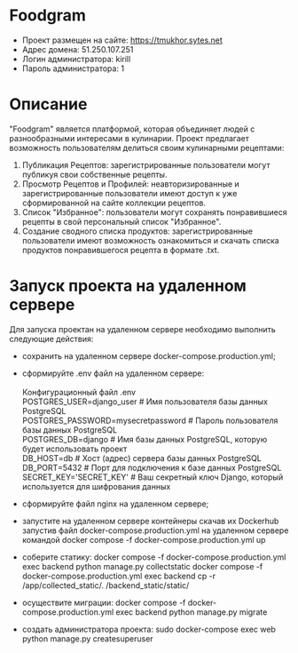 # Foodgram

- Проект размещен на сайте: https://tmukhor.sytes.net
- Адрес домена: 51.250.107.251
- Логин администратора: kirill
- Пароль администратора: 1

# Описание
"Foodgram" является платформой, которая объединяет людей с разнообразными интересами в кулинарии. Проект предлагает возможность пользователям делиться своим кулинарными рецептами: 
1. Публикация Рецептов: зарегистрированные пользователи могут публикуя свои собственные рецепты. 
2. Просмотр Рецептов и Профилей: неавторизированные и зарегистрированные пользователи имеют доступ к уже сформированной на сайте коллекции рецептов. 
3. Список "Избранное": пользователи могут сохранять понравившиеся рецепты в свой персональный список "Избранное". 
4. Создание сводного списка продуктов: зарегистрированные пользователи имеют возможность ознакомиться и скачать списка продуктов понравившегося рецепта в формате .txt.

# Запуск проекта на удаленном сервере
Для запуска проектан на удаленном сервере необходимо выполнить следующие действия:

- сохранить на удаленном сервере docker-compose.production.yml;
- сформируйте .env файл на удаленном сервере:<br>
<br>Конфигурационный файл .env<br>
POSTGRES_USER=django_user # Имя пользователя базы данных PostgreSQL<br>
POSTGRES_PASSWORD=mysecretpassword # Пароль пользователя базы данных PostgreSQL<br>
POSTGRES_DB=django # Имя базы данных PostgreSQL, которую будет использовать проект<br>
DB_HOST=db # Хост (адрес) сервера базы данных PostgreSQL<br>
DB_PORT=5432 # Порт для подключения к базе данных PostgreSQL<br>
SECRET_KEY='SECRET_KEY'	# Ваш секретный ключ Django, который используется для шифрования данных

- сформируйте файл nginx на удаленном сервере;
- запустите на удаленном сервере контейнеры скачав их Dockerhub запустив файл docker-compose.production.yml на удаленном сервере командой docker compose -f docker-compose.production.yml up
- соберите статику:
</pre>docker compose -f docker-compose.production.yml exec backend python manage.py collectstatic
docker compose -f docker-compose.production.yml exec backend cp -r /app/collected_static/. /backend_static/static/</pre>
- осуществите миграции:
docker compose -f docker-compose.production.yml exec backend python manage.py migrate
- создать администратора проекта: 
sudo docker-compose exec web python manage.py createsuperuser
